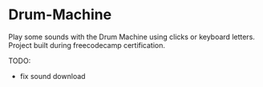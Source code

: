 # Drum-Machine
Play some sounds with the Drum Machine using clicks or keyboard letters. Project built during freecodecamp certification.

TODO:
* fix sound download

